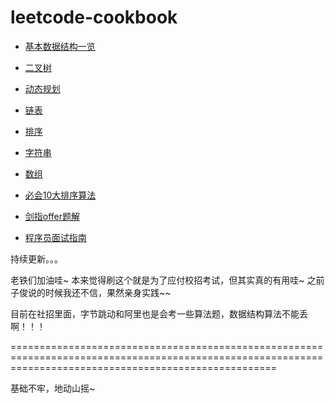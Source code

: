 # leetcode-cookbook

- [基本数据结构一览](https://gaowenxin95.github.io/leetcode-cookbook/analysis/base_kg.html)

- [二叉树](https://gaowenxin95.github.io/leetcode-cookbook/tree.html)

- [动态规划](https://gaowenxin95.github.io/leetcode-cookbook/analysis/DP.html)

- [链表](https://gaowenxin95.github.io/leetcode-cookbook/analysis/lianbiao.html)

- [排序](https://gaowenxin95.github.io/leetcode-cookbook/analysis/sort.Rmd)

- [字符串](https://gaowenxin95.github.io/leetcode-cookbook/analysis/string.html)

- [数组](https://gaowenxin95.github.io/leetcode-cookbook/analysis/array.html)

- [必会10大排序算法](https://github.com/gaowenxin95/leetcode-cookbook/blob/master/analysis/sort.py)

- [剑指offer题解](https://gaowenxin95.github.io/leetcode-cookbook/剑指offer题解.html)

- [程序员面试指南](https://gaowenxin95.github.io/leetcode-cookbook/cxmsbd.html)

持续更新。。。

老铁们加油哇~
本来觉得刷这个就是为了应付校招考试，但其实真的有用哇~
之前子俊说的时候我还不信，果然亲身实践~~

目前在社招里面，字节跳动和阿里也是会考一些算法题，数据结构算法不能丢啊！！！

==========================================================================================================================================================

基础不牢，地动山摇~